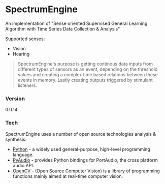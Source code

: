 # SpectrumEngine

An implementation of "Sense oriented Supervised General Learning Algorithm with Time Series Data Collection & Analysis"

Supported senses:

  -  Vision
  -  Hearing
 
> SpectrumEngine's purpose is getting continous data inputs from different types of sensors as 
> an event, depending on the threshold values and creating a complex time based relations
> between these events in memory. Lastly creating outputs triggered by stimulant listeners.

### Version
0.0.14

### Tech

SpectrumEngine uses a number of open source technologies analysis & synthesis:

* [Python] - a widely used general-purpose, high-level programming language.
* [PyAudio] - provides Python bindings for PortAudio, the cross platform audio API.
* [OpenCV] - (Open Source Computer Vision) is a library of programming functions mainly aimed at real-time computer vision.

[Python]: <https://www.python.org/r>
[PyAudio]: <https://people.csail.mit.edu/hubert/pyaudio/r>
[OpenCV]: <http://opencv.org/r>
